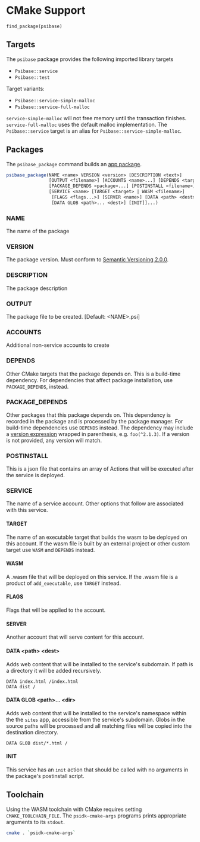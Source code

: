 # CMake Support

```
find_package(psibase)
```

## Targets

The `psibase` package provides the following imported library targets

- `Psibase::service`
- `Psibase::test`

Target variants:
- `Psibase::service-simple-malloc`
- `Psibase::service-full-malloc`

`service-simple-malloc` will not free memory until the transaction finishes. `service-full-malloc` uses the default malloc implementation. The `Psibase::service` target is an alias for `Psibase::service-simple-malloc`.

## Packages

The `psibase_package` command builds an [app package](../../../../specifications/data-formats/package.md).

```cmake
psibase_package(NAME <name> VERSION <version> [DESCRIPTION <text>]
                [OUTPUT <filename>] [ACCOUNTS <name>...] [DEPENDS <targets>...]
                [PACKAGE_DEPENDS <package>...] [POSTINSTALL <filename>]
                [SERVICE <name> [TARGET <target> | WASM <filename>]
                 [FLAGS <flags...>] [SERVER <name>] [DATA <path> <dest>]
                 [DATA GLOB <path>... <dest>] [INIT]]...)
```

### NAME

The name of the package

### VERSION

The package version. Must conform to [Semantic Versioning 2.0.0](https://semver.org/spec/v2.0.0.html).

### DESCRIPTION

The package description

### OUTPUT

The package file to be created. [Default: &lt;NAME&gt;.psi]

### ACCOUNTS

Additional non-service accounts to create

### DEPENDS

Other CMake targets that the package depends on. This is a build-time dependency. For dependencies that affect package installation, use `PACKAGE_DEPENDS`, instead.

### PACKAGE_DEPENDS

Other packages that this package depends on. This dependency is recorded in the package and is processed by the package manager. For build-time dependencies use `DEPENDS` instead. The dependency may include a [version expression](../../../../specifications/data-formats/package.md#semantic-version-matching) wrapped in parenthesis, e.g. `foo(^2.1.3)`. If a version is not provided, any version will match.

### POSTINSTALL

This is a json file that contains an array of Actions that will be executed after the service is deployed.

### SERVICE

The name of a service account. Other options that follow are associated with this service.

#### TARGET

The name of an executable target that builds the wasm to be deployed on this account. If the wasm file is built by an external project or other custom target use `WASM` and `DEPENDS` instead.

#### WASM

A .wasm file that will be deployed on this service. If the .wasm file is a product of `add_executable`, use `TARGET` instead.

#### FLAGS

Flags that will be applied to the account.

#### SERVER

Another account that will serve content for this account.

#### DATA &lt;path&gt; &lt;dest&gt;

Adds web content that will be installed to the service's subdomain. If path is a directory it will be added recursively.

```
DATA index.html /index.html
DATA dist /
```

#### DATA GLOB &lt;path&gt;... &lt;dir&gt;

Adds web content that will be installed to the service's namespace within the the `sites` app, accessible from the service's subdomain. Globs in the source paths will be processed and all matching files will be copied into the destination directory.

```
DATA GLOB dist/*.html /
```

#### INIT

This service has an `init` action that should be called with no arguments in the package's postinstall script.

## Toolchain

Using the WASM toolchain with CMake requires setting `CMAKE_TOOLCHAIN_FILE`. The `psidk-cmake-args` programs prints appropriate arguments to its `stdout`.

```sh
cmake . `psidk-cmake-args`
```

